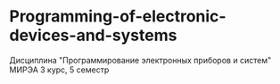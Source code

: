 # Programming-of-electronic-devices-and-systems
Дисциплина "Программирование электронных приборов и систем" МИРЭА 3 курс, 5 семестр
